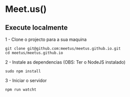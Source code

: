 # Meet.us()


## Execute localmente

1 - Clone o projecto para a sua maquina

    git clone git@github.com:meetus/meetus.github.io.git
    cd meetus/meetus.github.io

2 - Instale as dependencias (OBS: Ter o NodeJS instalado)

    sudo npm install

3 - Iniciar o servidor

    npm run watcht
    

